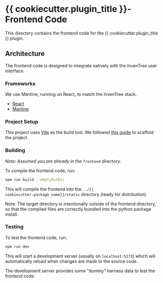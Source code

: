 # {{ cookiecutter.plugin_title }}- Frontend Code

This directory contains the frontend code for the {{ cookiecutter.plugin_title }} plugin.

## Architecture

The frontend code is designed to integrate natively with the InvenTree user interface.

### Frameworks

We use Mantine, running on React, to match the InvenTree stack.

- [React](https://react.dev/)
- [Mantine](https://mantine.dev/)

### Project Setup

This project uses [Vite](https://vitejs.dev/) as the build tool. We followed [this guide](https://vitejs.dev/guide/#scaffolding-your-first-vite-project) to scaffold the project.

### Building

*Note: Assumed you are already in the `frontend` directory.*

To compile the frontend code, run:

```bash
npm run build --emptyOutDir
```

This will compile the frontend into the `../{{ cookiecutter.package_name}}/static` directory (ready for distribution).

Note: The target directory is intentionally outside of the frontend directory, so that the compiled files are correctly bundled into the python package install.

### Testing

To test the frontend code, run:

```bash
npm run dev
```

This will start a development server (usually on `localhost:5173`) which will automatically reload when changes are made to the source code.

The development server provides some "dummy" harness data to test the frontend code.
